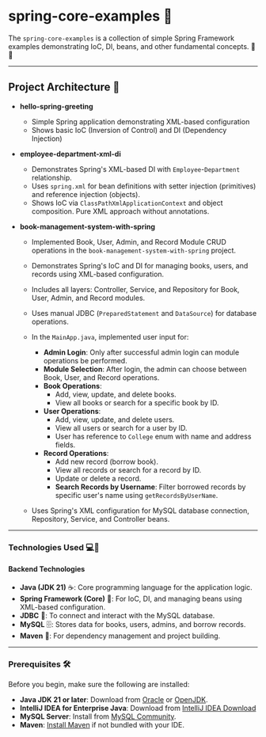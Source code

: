 # spring-core-examples 🚀

The `spring-core-examples` is a collection of simple Spring Framework examples demonstrating IoC, DI, beans, and other fundamental concepts. 📘💉

---

## Project Architecture 📂

- **hello-spring-greeting**
  - Simple Spring application demonstrating XML-based configuration
  - Shows basic IoC (Inversion of Control) and DI (Dependency Injection)

- **employee-department-xml-di**
  - Demonstrates Spring's XML-based DI with `Employee`-`Department` relationship.
  - Uses `spring.xml` for bean definitions with setter injection (primitives) and reference injection (objects).
  - Shows IoC via `ClassPathXmlApplicationContext` and object composition. Pure XML approach without annotations.

- **book-management-system-with-spring**
  - Implemented Book, User, Admin, and Record Module CRUD operations in the `book-management-system-with-spring` project.
  - Demonstrates Spring's IoC and DI for managing books, users, and records using XML-based configuration.
  - Includes all layers: Controller, Service, and Repository for Book, User, Admin, and Record modules.
  - Uses manual JDBC (`PreparedStatement` and `DataSource`) for database operations.
  - In the `MainApp.java`, implemented user input for:
    - **Admin Login**: Only after successful admin login can module operations be performed.
    - **Module Selection**: After login, the admin can choose between Book, User, and Record operations.
    - **Book Operations**:
      - Add, view, update, and delete books.
      - View all books or search for a specific book by ID.
    - **User Operations**:
      - Add, view, update, and delete users.
      - View all users or search for a user by ID.
      - User has reference to `College` enum with name and address fields.
    - **Record Operations**:
      - Add new record (borrow book).
      - View all records or search for a record by ID.
      - Update or delete a record.
      - **Search Records by Username**: Filter borrowed records by specific user's name using `getRecordsByUserName`.

  - Uses Spring's XML configuration for MySQL database connection, Repository, Service, and Controller beans.

---

### **Technologies Used** 💻🔧

#### **Backend Technologies**
- **Java (JDK 21)** ☕️: Core programming language for the application logic.
- **Spring Framework (Core)** 🌱: For IoC, DI, and managing beans using XML-based configuration.
- **JDBC** 📡: To connect and interact with the MySQL database.
- **MySQL** 🗄️: Stores data for books, users, admins, and borrow records.
- **Maven** 🧰: For dependency management and project building.

---

### **Prerequisites** 🛠️

Before you begin, make sure the following are installed:

- **Java JDK 21 or later**: Download from [Oracle](https://www.oracle.com/java/technologies/javase/jdk21-archive-downloads.html) or [OpenJDK](https://jdk.java.net/21/).
- **IntelliJ IDEA for Enterprise Java**: Download from [IntelliJ IDEA Download](https://www.jetbrains.com/idea/download/)
- **MySQL Server**: Install from [MySQL Community](https://dev.mysql.com/downloads/installer/).
- **Maven**: [Install Maven](https://maven.apache.org/install.html) if not bundled with your IDE.
